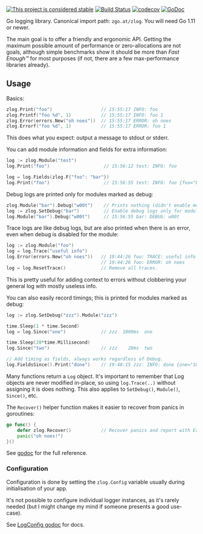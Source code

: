 [![This project is considered stable](https://img.shields.io/badge/Status-stable-green.svg)](https://arp242.net/status/stable)
[![Build Status](https://travis-ci.org/zgoat/zlog.svg?branch=master)](https://travis-ci.org/zgoat/zlog)
[![codecov](https://codecov.io/gh/zgoat/zlog/branch/master/graph/badge.svg)](https://codecov.io/gh/zgoat/zlog)
[![GoDoc](https://godoc.org/zgo.at/zlog?status.svg)](https://pkg.go.dev/zgo.at/zlog)

Go logging library. Canonical import path: `zgo.at/zlog`. You will need Go 1.11
or newer.

The main goal is to offer a friendly and ergonomic API. Getting the maximum
possible amount of performance or zero-allocations are not goals, although
simple benchmarks show it should be more than *Fast Enough™* for most purposes
(if not, there are a few max-performance libraries already).

Usage
-----

Basics:

```go
zlog.Print("foo")                  // 15:55:17 INFO: foo
zlog.Printf("foo %d", 1)           // 15:55:17 INFO: foo 1
zlog.Error(errors.New("oh noes"))  // 15:55:17 ERROR: oh noes
zlog.Errorf("foo %d", 1)           // 15:55:17 ERROR: foo 1
```

This does what you expect: output a message to stdout or stderr.

You can add module information and fields for extra information:

```go
log := zlog.Module("test")
log.Print("foo")                    // 15:56:12 test: INFO: foo

log = log.Fields(zlog.F{"foo": "bar"})
log.Print("foo")                    // 15:56:55 test: INFO: foo {foo="bar"}
```

Debug logs are printed only for modules marked as debug:

```go
zlog.Module("bar").Debug("w00t")    // Prints nothing (didn't enable module "bar").
log := zlog.SetDebug("bar")         // Enable debug logs only for module "bar".
log.Module("bar").Debug("w00t")     // 15:56:55 bar: DEBUG: w00t
```

Trace logs are like debug logs, but are also printed when there is an error,
even when debug is disabled for the module:

```go
log := zlog.Module("foo")
log = log.Trace("useful info")
log.Error(errors.New("oh noes"))   // 19:44:26 foo: TRACE: useful info
                                   // 19:44:26 foo: ERROR: oh noes
log = log.ResetTrace()             // Remove all traces.
```

This is pretty useful for adding context to errors without clobbering your
general log with mostly useless info.

You can also easily record timings; this is printed for modules marked as debug:

```go
log := zlog.SetDebug("zzz").Module("zzz")

time.Sleep(1 * time.Second)
log = log.Since("one")             // zzz  1000ms  one

time.Sleep(20*time.Millisecond)
log.Since("two")                   // zzz    20ms  two

// Add timing as fields, always works regardless of Debug.
log.FieldsSince().Print("done")    // 19:48:15 zzz: INFO: done {one="1000ms" two="20ms"}
```

Many functions return a `Log` object. It's important to remember that Log
objects are never modified in-place, so using `log.Trace(..)` without assigning
it is does nothing. This also applies to `SetDebug()`, `Module()`, `Since()`,
etc.

The `Recover()` helper function makes it easier to recover from panics in
goroutines:

```go
go func() {
    defer zlog.Recover()           // Recover panics and report with Error().
    panic("oh noes!")
}()
```

See [godoc](https://pkg.go.dev/zgo.at/zlog) for the full reference.


### Configuration

Configuration is done by setting the `zlog.Config` variable usually during
initialisation of your app.

It's not possible to configure individual logger instances, as it's rarely
needed (but I might change my mind if someone presents a good use-case).

See [LogConfig godoc](https://pkg.go.dev/zgo.at/zlog?tab=doc#LogConfig) for
docs.
